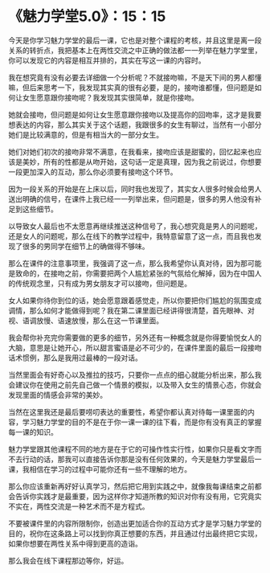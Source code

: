 # 《魅力学堂5.0》：15：15

今天是你学习魅力学堂的最后一课，它也是对整个课程的考核，并且这里是离一段关系的转折点，我把基本上在两性交流之中正确的做法都一一列举在魅力学堂里，你可以发现它的内容是相互并排的，其实在写这一课的内容时。

我在想究竟有没有必要去详细做一个分析呢？不就接吻嘛，不是天下间的男人都懂嘛，但后来思考一下，我发现其实真的很有必要，是的，接吻谁都懂，但问题是如何让女生愿意跟你接吻呢？我发现其实很简单，就是你接吻。

她就会接吻，但问题是如何让女生愿意跟你接吻以及提高你的回吻率，这才是我要想表达的内容，那么其实关于这个话题，我跟很多的女生有聊过，当然有一小部分她们是比较满意的，但是有相当大的一部分女生。

她们对她们初次的接吻非常不满意，在我看来，接吻应该是甜蜜的，回忆起来也应该是美妙，所有的性都是从吻开始，这句话一定是真理，因为我之前说过，你想要一段更加深入的互动，那么你必须要有接吻这个环节。

因为一段关系的开始是在上床以后，同时我也发现了，其实女人很多时候会给男人送出明确的信号，在课件上我已经一一列举出来，但问题是，很多的男人他没有补足到这些细节。

以导致女人最后也不太愿意再继续推送这种信号了，我心想究竟是男人的问题呢，还是女人的问题呢，那么在线下的教学过程中，我特意留意了这一点，而且我也发现了很多的男同学在细节上的确做得不够味。

那么在课件的注意事项里，我强调了这一点，那么我希望你认真对待，因为那可能是致命的，在接吻之前，你需要把两个人尴尬紧张的气氛给化解掉，因为在中国人的传统观念里，只有成为男女朋友才可以接吻，但问题是。

女人如果你待你到位的话，她会愿意跟着感觉走，所以你要把你们尴尬的氛围变成调情，那么如何才能做得到呢？我在第二课里面已经讲得很清楚，首先眼神、对视、语调放慢、语速放慢，那么在这一节课里面。

我会帮你补充完你需要做的更多的细节，另外还有一种概念就是你得要愉悦女人的大脑，意思是让她开心，所以甜言蜜语是必不可少的，在课件里面的最后一段接吻话术惯例，那么是我用过最棒的一段对话。

当然里面会有好奇心以及推拉的技巧，只要你一点点的细心就能分析出来，那么我会建议你在使用之前先自己做一个情景的模拟，以及带入女生的情景心态，你就会发现里面的情感会非常的美妙。

当然在这里我还是最后要唠叨表达的重要性，希望你都认真对待每一课里面的内容，学习魅力学堂的目的不是在于你一课一课的往下看，而是你有没有真正的掌握每一课的知识。

魅力学堂跟其他课程不同的地方是在于它的可操作性实行性，如果你只是看文字而不去行动的话，那我可以直接告诉你那是没有任何效果的，今天是魅力学堂最后一课，我相信在学习的过程中可能你还有一些不理解的地方。

那么你应该重新再好好认真学习，然后把它用到实践之中，就像我每课结束之前都会告诉你实践才是最重要，因为这样你才知道所教的知识对你有没有用，它究竟实不实在，两性交流是一种艺术而不是方程式。

不要被课件里的内容所限制你，创造出更加适合你的互动方式才是学习魅力学堂的目的，祝你在这条路上可以找到你真正想要的东西，并且通过付出最终把它实现，如果你想要在两性关系中得到更高的造诣。

那么我会在线下课程那边等你，好运。